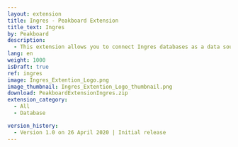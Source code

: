 ```yaml
---
layout: extension
title: Ingres - Peakboard Extension
title_text: Ingres
by: Peakboard
description: 
  - This extension allows you to connect Ingres databases as a data source in Peakboard and read the data from the Ingres database using SQL statements.
lang: en
weight: 1000
isDraft: true
ref: ingres
image: Ingres_Extention_Logo.png
image_thumbnail: Ingres_Extention_Logo_thumbnail.png
download: PeakboardExtensionIngres.zip
extension_category:
  - All
  - Database

version_history:
  - Version 1.0 on 26 April 2020 | Initial release
---
```

